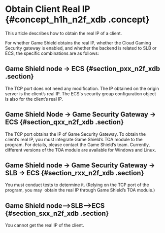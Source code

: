 # Obtain Client Real IP {#concept_h1h_n2f_xdb .concept}

This article describes how to obtain the real IP of a client.

For whether Game Shield obtains the real IP, whether the Cloud Gaming Security gateway is enabled, and whether the backend is related to SLB or ECS, the specific combinations are as follows:

## Game Shield node -\> ECS {#section_pxx_n2f_xdb .section}

The TCP port does not need any modification. The IP obtained on the origin server is the client’s real IP. The ECS's security group configuration object is also for the client’s real IP.

## Game Shield Node -\> Game Security Gateway -\> ECS {#section_qxx_n2f_xdb .section}

The TCP port obtains the IP of Game Security Gateway. To obtain the client’s real IP, you must integrate Game Shield’s TOA module to the program. For details, please contact the Game Shield’s team. Currently, different versions of the TOA module are available for Windows and Linux.

## Game Shield node -\> Game Security Gateway -\> SLB -\> ECS {#section_rxx_n2f_xdb .section}

You must conduct tests to determine it. \(Relying on the TCP port of the program, you may  obtain the real IP through Game Shield’s TOA module.\)

## Game Shield node—\>SLB—\>ECS {#section_sxx_n2f_xdb .section}

You cannot get the real IP of the client.

